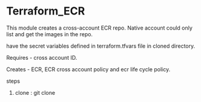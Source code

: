 # Terraform_ECR

This module creates a cross-account ECR repo. Native account could only list and get the images in the repo.

have the secret variables defined in terraform.tfvars file in cloned directory.

Requires - cross account ID.

Creates - ECR, ECR cross account policy and ecr life cycle policy.

steps

1) clone : git clone 
